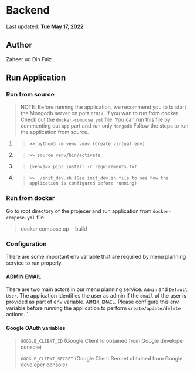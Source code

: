# Backend

Last updated: **Tue May 17, 2022**

## Author

Zaheer ud Din Faiz

## Run Application

### Run from source

>NOTE: Before running the application, we recommend you to to start the Mongodb server on port `27017`. If you wan to run from docker. Check out the `docker-compose.yml` file. You can run this file by commenting out `app` part and run only `Mongodb`
Follow the steps to run the application from source.

1. > `>> python3 -m venv venv (Create virtual env)`
2. >`>> source venv/bin/activate`
3. > `(venv)>> pip3 install -r requirements.txt`
4. > `>> ./init_dev.sh (See init_dev.sh file to see how the application is configured before running)`

### Run from docker

Go to root directory of the projecer and run application from `docker-compose.yml` file.

> docker compose up --build

### Configuration

There are some important env variable that are required by menu planning service to run properly.

#### ADMIN EMAIL

There are two main actors in our menu planning service. `Admin` and `Default User`. The application identifies the user as admin if the `email` of the user is provided as part of env variable. `ADMIN_EMAIL`. Please configure this env variable before running the application to perform `create/update/delete` actions.
`

#### Google OAuth variables

> `GOOGLE_CLIENT_ID` (Google Client Id obtained from Google developer console)
> 
> `GOOGLE_CLIENT_SECRET` (Google Client Sercret obtained from Google developer console)
